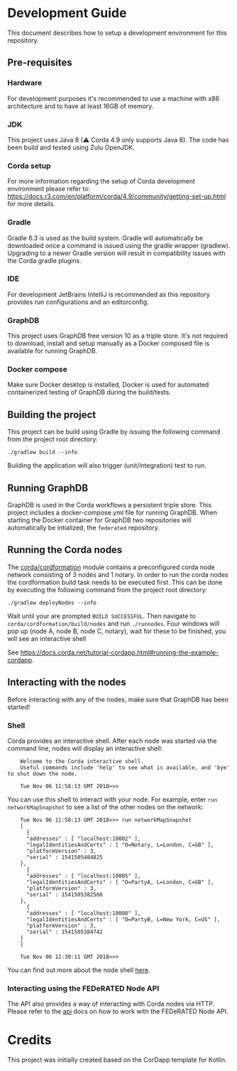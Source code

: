 # Development Guide

This document describes how to setup a development environment for this repository. 

## Pre-requisites

### Hardware

For development purposes it's recommended to use a machine with x86 architecture and to have at least 16GB of memory.    

### JDK

This project uses Java 8 (⚠ Corda 4.9 only supports Java 8). The code has been build and tested using Zulu OpenJDK. 

### Corda setup

For more information regarding the setup of Corda development environment please refer to: https://docs.r3.com/en/platform/corda/4.9/community/getting-set-up.html for more details.

### Gradle

Gradle 6.3 is used as the build system. Gradle will automatically be downloaded once a command is issued using the gradle wrapper (gradlew). 
Upgrading to a newer Gradle version will result in compatibility issues with the Corda gradle plugins.

### IDE 

For development JetBrains IntelliJ is recommended as this repository provides run configurations and an editorconfig.

### GraphDB

This project uses GraphDB free version 10 as a triple store. It's not required to download, install and setup manually as a Docker composed file is available for running GraphDB.

### Docker compose

Make sure Docker desktop is installed, Docker is used for automated containerized testing of GraphDB during the build/tests.

## Building the project

This project can be build using Gradle by issuing the following command from the project root directory:

```
./gradlew build --info
```

Building the application will also trigger (unit/integration) test to run.

## Running GraphDB

GraphDB is used in the Corda workflows a persistent triple store. This project includes a docker-compose.yml file for running GraphDB. 
When starting the Docker container for GraphDB two repositories will automatically be intialized, the `federated` repository.

## Running the Corda nodes

The [corda/cordformation](corda/cordformation) module contains a preconfigured corda node network consisting
of 3 nodes and 1 notary. In order to run the corda nodes the cordformation build task needs to be 
executed first. This can be done by executing the following command from the project root directory:

```
./gradlew deployNodes --info
```

Wait until your are prompted `BUILD SUCCESSFUL`. Then navigate to `corda/cordformation/build/nodes` and run `./runnodes`.
Four windows will pop up (node A, node B, node C, notary), wait for these to be finished, you will see an interactive shell

See https://docs.corda.net/tutorial-cordapp.html#running-the-example-cordapp.

## Interacting with the nodes

Before interacting with any of the nodes, make sure that GraphDB has been started!

### Shell

Corda provides an interactive shell. After each node was started via the command line, nodes will display an interactive shell:
```
    Welcome to the Corda interactive shell.
    Useful commands include 'help' to see what is available, and 'bye' to shut down the node.
    
    Tue Nov 06 11:58:13 GMT 2018>>>
```

You can use this shell to interact with your node. For example, enter `run networkMapSnapshot` to see a list of
the other nodes on the network:

```
    Tue Nov 06 11:58:13 GMT 2018>>> run networkMapSnapshot
    [
      {
      "addresses" : [ "localhost:10002" ],
      "legalIdentitiesAndCerts" : [ "O=Notary, L=London, C=GB" ],
      "platformVersion" : 3,
      "serial" : 1541505484825
    },
      {
      "addresses" : [ "localhost:10005" ],
      "legalIdentitiesAndCerts" : [ "O=PartyA, L=London, C=GB" ],
      "platformVersion" : 3,
      "serial" : 1541505382560
    },
      {
      "addresses" : [ "localhost:10008" ],
      "legalIdentitiesAndCerts" : [ "O=PartyB, L=New York, C=US" ],
      "platformVersion" : 3,
      "serial" : 1541505384742
    }
    ]
    
    Tue Nov 06 12:30:11 GMT 2018>>> 
```

You can find out more about the node shell [here](https://docs.corda.net/shell.html).

### Interacting using the FEDeRATED Node API 

The API also provides a way of interacting with Corda nodes via HTTP. Please refer to the [api](api.md) docs on how to work with the FEDeRATED Node API. 


# Credits

This project was initially created based on the CorDapp template for Kotlin.
